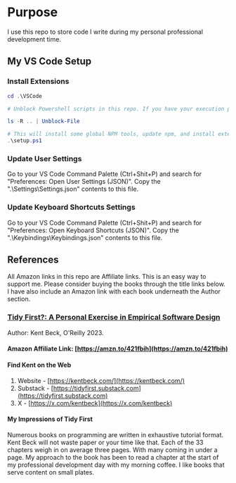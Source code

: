# Purpose

I use this repo to store code I write during my personal professional development time.

## My VS Code Setup

### Install Extensions

```powershell
cd .\VSCode 

# Unblock Powershell scripts in this repo. If you have your execution policy set to Unrestricted or Bypass, skip this step. By default Powershell blocks scripts that are not digitally signed. Please also consider reading ./VSCode\setup.ps1 before proceeding. 

ls -R .. | Unblock-File

# This will install some global NPM tools, update npm, and install extensions I like.
.\setup.ps1
```

### Update User Settings

Go to your VS Code Command Palette (Ctrl+Shit+P) and search for "Preferences: Open User Settings (JSON)". Copy the ".\Settings\Settings.json" contents to this file.

### Update Keyboard Shortcuts Settings

Go to your VS Code Command Palette (Ctrl+Shit+P) and search for "Preferences: Open Keyboard Shortcuts (JSON)". Copy the ".\Keybindings\Keybindings.json" contents to this file.

## References

 All Amazon links in this repo are Affiliate links. This is an easy way to support me. Please consider buying the books through the title links below. I have also include an Amazon link with each book underneath the Author section.

### [Tidy First?: A Personal Exercise in Empirical Software Design](https://amzn.to/421fbih)

Author: Kent Beck, O'Reilly 2023.

#### Amazon Affiliate Link: [https://amzn.to/421fbih](https://amzn.to/421fbih)

#### Find Kent on the Web

1. Website - [https://kentbeck.com/](https://kentbeck.com/)
2. Substack - [https://tidyfirst.substack.com](https://tidyfirst.substack.com)
3. X - [https://x.com/kentbeck](https://x.com/kentbeck)


#### My Impressions of Tidy First

Numerous books on programming are written in exhaustive tutorial format. Kent Beck will not waste paper or your time like that. Each of the 33 chapters weigh in on average three pages. With many coming in under a page. My approach to the book has been to read a chapter at the start of my professional development day with my morning coffee. I like books that serve content on small plates.
